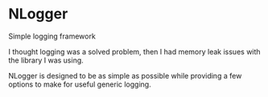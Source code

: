 NLogger
=======

Simple logging framework

I thought logging was a solved problem, then I had memory leak issues with the library I was using.

NLogger is designed to be as simple as possible while providing a few options to make for useful generic logging.
